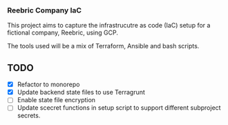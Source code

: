 ### Reebric Company IaC
This project aims to capture the infrastrucutre as code (IaC) setup for a fictional company, Reebric, using GCP.

The tools used will be a mix of Terraform, Ansible and bash scripts.

## TODO
- [x] Refactor to monorepo
- [x] Update backend state files to use Terragrunt
- [ ] Enable state file encryption
- [ ] Update scecret functions in setup script to support different subproject secrets.
